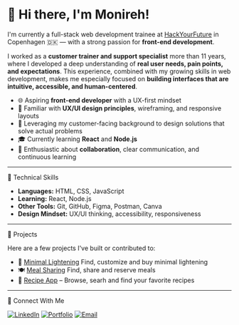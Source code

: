 

<!--
**Zargarnejad/zargarnejad** is a ✨ _special_ ✨ repository because its `README.md` (this file) appears on your GitHub profile.

Here are some ideas to get you started:

- 🔭 I’m currently working on ...
- 🌱 I’m currently learning ...
- 👯 I’m looking to collaborate on ...
- 🤔 I’m looking for help with ...
- 💬 Ask me about ...
- 📫 How to reach me: ...
- 😄 Pronouns: ...
- ⚡ Fun fact: ...
-->
# 👋 Hi there, I'm Monireh!

I'm currently a full-stack web development trainee at [HackYourFuture](https://www.hackyourfuture.dk/) in Copenhagen 🇩🇰 — with a strong passion for **front-end development**.

I worked as a **customer trainer and support specialist** more than 11 years, where I developed a deep understanding of **real user needs, pain points, and expectations**. This experience, combined with my growing skills in web development, makes me especially focused on **building interfaces that are intuitive, accessible, and human-centered**.


- 🌐 Aspiring **front-end developer** with a UX-first mindset
- 🎨 Familiar with **UX/UI design principles**, wireframing, and responsive layouts
- 🧠 Leveraging my customer-facing background to design solutions that solve actual problems
- 🎓 Currently learning **React** and **Node.js**
- 💬 Enthusiastic about **collaboration**, clear communication, and continuous learning

---
 🚀 Technical Skills

- **Languages:** HTML, CSS, JavaScript
- **Learning:** React, Node.js
- **Other Tools:** Git, GitHub, Figma, Postman, Canva
- **Design Mindset:** UX/UI thinking, accessibility, responsiveness

---
<!--

 🌱 I'm currently working on

- React-based apps and components
- Building RESTful APIs using Node.js and Express
- Improving my design-to-code workflow

---
-->

 🧪 Projects

Here are a few projects I've built or contributed to:

- 🔦 [Minimal Lightening](https://github.com/Zargarnejad/minimal-lightening) Find, customize and buy minimal lightening
- 🍽️ [Meal Sharing](https://github.com/Zargarnejad/meal-sharing) Find, share and reserve meals
- 📖 [Recipe App](https://github.com/Zargarnejad/Recipe-App) – Browse, searh and find your favorite recipes

---

 🔗 Connect With Me

[![LinkedIn](https://img.shields.io/badge/-LinkedIn-blue?style=flat&logo=linkedin)](https://www.linkedin.com/in/monireh-zargarnejad/)
[![Portfolio](https://img.shields.io/badge/-Portfolio-black?style=flat&logo=github)](https://github.com/Zargarnejad/zargarnejad.github.io)
[![Email](https://img.shields.io/badge/-Email-red?style=flat&logo=gmail)](mailto:zargarnejad@gmail.com)

